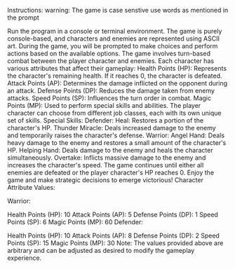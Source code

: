 Instructions:
warning: The game is case senstive use words as mentioned in the prompt

Run the program in a console or terminal environment.
The game is purely console-based, and characters and enemies are represented using ASCII art.
During the game, you will be prompted to make choices and perform actions based on the available options.
The game involves turn-based combat between the player character and enemies.
Each character has various attributes that affect their gameplay:
Health Points (HP): Represents the character's remaining health. If it reaches 0, the character is defeated.
Attack Points (AP): Determines the damage inflicted on the opponent during an attack.
Defense Points (DP): Reduces the damage taken from enemy attacks.
Speed Points (SP): Influences the turn order in combat.
Magic Points (MP): Used to perform special skills and abilities.
The player character can choose from different job classes, each with its own unique set of skills.
Special Skills:
Defender:
Heal: Restores a portion of the character's HP.
Thunder Miracle: Deals increased damage to the enemy and temporarily raises the character's defense.
Warrior:
Angel Hand: Deals heavy damage to the enemy and restores a small amount of the character's HP.
Helping Hand: Deals damage to the enemy and heals the character simultaneously.
Overtake: Inflicts massive damage to the enemy and increases the character's speed.
The game continues until either all enemies are defeated or the player character's HP reaches 0.
Enjoy the game and make strategic decisions to emerge victorious!
Character Attribute Values:

Warrior:

Health Points (HP): 10
Attack Points (AP): 5
Defense Points (DP): 1
Speed Points (SP): 6
Magic Points (MP): 60
Defender:

Health Points (HP): 10
Attack Points (AP): 8
Defense Points (DP): 2
Speed Points (SP): 15
Magic Points (MP): 30
Note: The values provided above are arbitrary and can be adjusted as desired to modify the gameplay experience.
